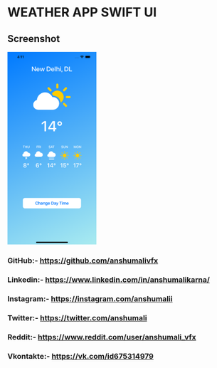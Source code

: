 # WEATHER APP SWIFT UI

## Screenshot

<img src="ss.png" style="width: 200px"/>

### GitHub:- https://github.com/anshumalivfx

### Linkedin:- https://www.linkedin.com/in/anshumalikarna/

### Instagram:- https://instagram.com/anshumalii

### Twitter:- https://twitter.com/anshumaIi

### Reddit:- https://www.reddit.com/user/anshumali_vfx

### Vkontakte:- https://vk.com/id675314979

